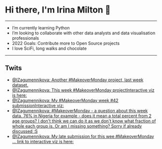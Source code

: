 # Hi there, I'm Irina Milton 👋

***

* I’m currently learning Python
* I’m looking to collaborate with other data analysts and data visualisation professionals
* 2022 Goals: Contribute more to Open Source projects
* I love SciFi, long walks and chocolate

***

## Twits

<!-- BLOG-POST-LIST:START -->
- [@IZagumennikova: Another #MakeoverMonday project, last week dataset.](https://twitter.com/IZagumennikova/status/1374291936874528768)
- [@IZagumennikova: This week #MakeoverMonday projectInteractive viz is here:](https://twitter.com/IZagumennikova/status/1324454236239912967)
- [@IZagumennikova: My #MakeoverMonday week #42 submissionInteractive viz:](https://twitter.com/IZagumennikova/status/1319334793683865600)
- [@IZagumennikova: #MakeoverMonday - a question about this week data. 76% in Nigeria for example - does it mean a total percent from 2 age groups? I don&#39;t think we can do it as we don&#39;t know what fraction of whole each group is. Or am I missing something? Sorry if already discussed :S](https://twitter.com/IZagumennikova/status/1311623460045705216)
- [@IZagumennikova: My late submission for this wee #MakeoverMonday ... link to interactive viz is here:](https://twitter.com/IZagumennikova/status/1311610997191438336)
<!-- BLOG-POST-LIST:END -->
